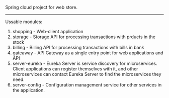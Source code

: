 Spring cloud project for web store.
___
Ussable modules:  
1. shopping - Web-client application
2. storage - Storage API for processing transactions with prducts in the stock
3. billing - Billing API for processing transactions with bills in bank
4. gateaway - API Gateway as a single entry point for web applications and API
5. server-eureka - Eureka Server is service discovery for microservices.   
   Client applications can register themselves with it, and other microservices can contact Eureka Server to find the microservices they need.
7. server-config - Configuration management service for other services in the application.
